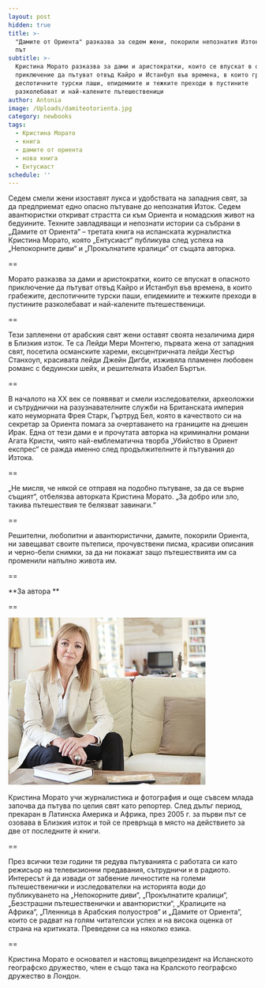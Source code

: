 ```yaml
---
layout: post
hidden: true
title: >-
  "Дамите от Ориента" разказва за седем жени, покорили непознатия Изток за първи
  път
subtitle: >-
  Кристина Морато разказва за дами и аристократки, които се впускат в опасното
  приключение да пътуват отвъд Кайро и Истанбул във времена, в които грабежите,
  деспотичните турски паши, епидемиите и тежките преходи в пустините
  разколебават и най-калените пътешественици 
author: Antonia
image: /Uploads/damiteotorienta.jpg
category: newbooks
tags:
  - Кристина Морато
  - книга
  - дамите от ориента
  - нова книга
  - Ентусиаст
schedule: ''
---
```

Седем смели жени изоставят лукса и удобствата на западния свят, за да предприемат едно опасно пътуване до непознатия Изток. Седем авантюристки откриват страстта си към Ориента и номадския живот на бедуините. Техните завладяващи и непознати истории са събрани в „Дамите от Ориента“ – третата книга на испанската журналистка Кристина Морато, която „Ентусиаст“ публикува след успеха на „Непокорните диви“ и „Прокълнатите кралици“ от същата авторка.

\==

Морато разказва за дами и аристократки, които се впускат в опасното приключение да пътуват отвъд Кайро и Истанбул във времена, в които грабежите, деспотичните турски паши, епидемиите и тежките преходи в пустините разколебават и най-калените пътешественици. 

\==

Тези запленени от арабския свят жени оставят своята незаличима диря в Близкия изток. Те са Лейди Мери Монтегю, първата жена от западния свят, посетила османските хареми, ексцентричната лейди Хестър Станхоуп, красивата лейди Джейн Дигби, изживяла пламенен любовен романс с бедуински шейх, и решителната Изабел Бъртън. 

\==

В началото на XX век се появяват и смели изследователки, археоложки и сътруднички на разузнавателните служби на Британската империя като неуморната Фрея Старк, Гъртруд Бел, която в качеството си на секретар за Ориента помага за очертаването на границите на днешен Ирак. Една от тези дами е и прочутата авторка на криминални романи Агата Кристи, чиято най-емблематична творба „Убийство в Ориент експрес“ се ражда именно след продължителните ѝ пътувания до Изтока.

\==

„Не мисля, че някой се отправя на подобно пътуване, за да се върне същият“, отбелязва авторката Кристина Морато. „За добро или зло, такива пътешествия те белязват завинаги.“

\==

Решителни, любопитни и авантюристични, дамите, покорили Ориента, ни завещават своите пътеписи, прочувствени писма, красиви описания и черно-бели снимки, за да ни покажат защо пътешествията им са променили напълно живота им.

\==

**За автора **

\==

![](/Uploads/cristinamorato.jpg)

Кристина Морато учи журналистика и фотография и още съвсем млада започва да пътува по целия свят като репортер. След дълъг период, прекаран в Латинска Америка и Африка, през 2005 г. за първи път се озовава в Близкия изток и той се превръща в място на действието за две от последните ѝ книги.

\==

През всички тези години тя редува пътуванията с работата си като режисьор на телевизионни предавания, сътрудничи и в радиото. Интересът ѝ да извади от забвение личностите на големи пътешественички и изследователки на историята води до публикуването на „Непокорните диви“, „Прокълнатите кралици“, „Безстрашни пътешественички и авантюристки“, „Кралиците на Африка“, „Пленница в Арабския полуостров“ и „Дамите от Ориента“, които се радват на голям читателски успех и на висока оценка от страна на критиката. Преведени са на няколко езика.

\==

Кристина Морато е основател и настоящ вицепрезидент на Испанското географско дружество, член е също така на Кралското географско дружество в Лондон.
